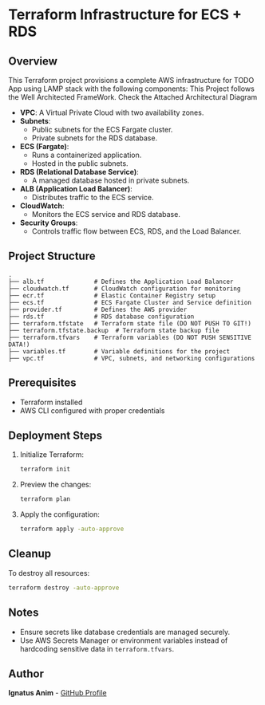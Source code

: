 # Terraform Infrastructure for ECS + RDS

## Overview
This Terraform project provisions a complete AWS infrastructure for TODO App using LAMP stack with the following components:
This Project follows the Well Architected FrameWork. Check the Attached Architectural Diagram

- **VPC**: A Virtual Private Cloud with two availability zones.
- **Subnets**:
  - Public subnets for the ECS Fargate cluster.
  - Private subnets for the RDS database.
- **ECS (Fargate)**:
  - Runs a containerized application.
  - Hosted in the public subnets.
- **RDS (Relational Database Service)**:
  - A managed database hosted in private subnets.
- **ALB (Application Load Balancer)**:
  - Distributes traffic to the ECS service.
- **CloudWatch**:
  - Monitors the ECS service and RDS database.
- **Security Groups**:
  - Controls traffic flow between ECS, RDS, and the Load Balancer.

## Project Structure
```
.
├── alb.tf              # Defines the Application Load Balancer
├── cloudwatch.tf       # CloudWatch configuration for monitoring
├── ecr.tf              # Elastic Container Registry setup
├── ecs.tf              # ECS Fargate Cluster and Service definition
├── provider.tf         # Defines the AWS provider
├── rds.tf              # RDS database configuration
├── terraform.tfstate   # Terraform state file (DO NOT PUSH TO GIT!)
├── terraform.tfstate.backup  # Terraform state backup file
├── terraform.tfvars    # Terraform variables (DO NOT PUSH SENSITIVE DATA!)
├── variables.tf        # Variable definitions for the project
├── vpc.tf              # VPC, subnets, and networking configurations
```

## Prerequisites
- Terraform installed
- AWS CLI configured with proper credentials

## Deployment Steps
1. Initialize Terraform:
   ```sh
   terraform init
   ```
2. Preview the changes:
   ```sh
   terraform plan
   ```
3. Apply the configuration:
   ```sh
   terraform apply -auto-approve
   ```

## Cleanup
To destroy all resources:
```sh
terraform destroy -auto-approve
```

## Notes
- Ensure secrets like database credentials are managed securely.
- Use AWS Secrets Manager or environment variables instead of hardcoding sensitive data in `terraform.tfvars`.

## Author
**Ignatus Anim** - [GitHub Profile](https://github.com/ignatus-anim)

